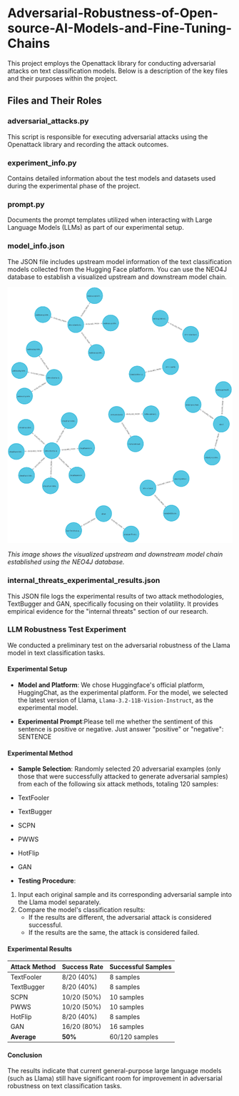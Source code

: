 # Adversarial-Robustness-of-Open-source-AI-Models-and-Fine-Tuning-Chains

This project employs the Openattack library for conducting adversarial attacks on text classification models. Below is a description of the key files and their purposes within the project.
## Files and Their Roles
### adversarial_attacks.py
This script is responsible for executing adversarial attacks using the Openattack library and recording the attack outcomes.
### experiment_info.py
Contains detailed information about the test models and datasets used during the experimental phase of the project.
### prompt.py
Documents the prompt templates utilized when interacting with Large Language Models (LLMs) as part of our experimental setup.
### model_info.json
The JSON file includes upstream model information of the text classification models collected from the Hugging Face platform. You can use the NEO4J database to establish a visualized upstream and downstream model chain.

![Model Chain Visualization](graph.png)

*This image shows the visualized upstream and downstream model chain established using the NEO4J database.*
### internal_threats_experimental_results.json
This JSON file logs the experimental results of two attack methodologies, TextBugger and GAN, specifically focusing on their volatility. It provides empirical evidence for the "internal threats" section of our research.
 
### LLM Robustness Test Experiment

We conducted a preliminary test on the adversarial robustness of the Llama model in text classification tasks.

#### Experimental Setup

- **Model and Platform**: We chose Huggingface's official platform, HuggingChat, as the experimental platform. For the model, we selected the latest version of Llama, `Llama-3.2-11B-Vision-Instruct`, as the experimental model.

- **Experimental Prompt**:Please tell me whether the sentiment of this sentence is positive or negative. Just answer "positive" or "negative": SENTENCE

#### Experimental Method

- **Sample Selection**: Randomly selected 20 adversarial examples (only those that were successfully attacked to generate adversarial samples) from each of the following six attack methods, totaling 120 samples:

- TextFooler
- TextBugger
- SCPN
- PWWS
- HotFlip
- GAN

- **Testing Procedure**:

1. Input each original sample and its corresponding adversarial sample into the Llama model separately.
2. Compare the model's classification results:
   - If the results are different, the adversarial attack is considered successful.
   - If the results are the same, the attack is considered failed.

#### Experimental Results

| Attack Method  | Success Rate    | Successful Samples |
| -------------- | --------------- | ------------------ |
| TextFooler     | 8/20 (40%)      | 8 samples          |
| TextBugger     | 8/20 (40%)      | 8 samples          |
| SCPN           | 10/20 (50%)     | 10 samples         |
| PWWS           | 10/20 (50%)     | 10 samples         |
| HotFlip        | 8/20 (40%)      | 8 samples          |
| GAN            | 16/20 (80%)     | 16 samples         |
| **Average**    | **50%**         | 60/120 samples     |

#### Conclusion

The results indicate that current general-purpose large language models (such as Llama) still have significant room for improvement in adversarial robustness on text classification tasks.



